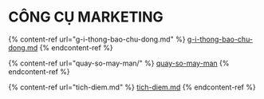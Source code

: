 # CÔNG CỤ MARKETING

{% content-ref url="g-i-thong-bao-chu-dong.md" %}
[g-i-thong-bao-chu-dong.md](g-i-thong-bao-chu-dong.md)
{% endcontent-ref %}

{% content-ref url="quay-so-may-man/" %}
[quay-so-may-man](quay-so-may-man/)
{% endcontent-ref %}

{% content-ref url="tich-diem.md" %}
[tich-diem.md](tich-diem.md)
{% endcontent-ref %}
